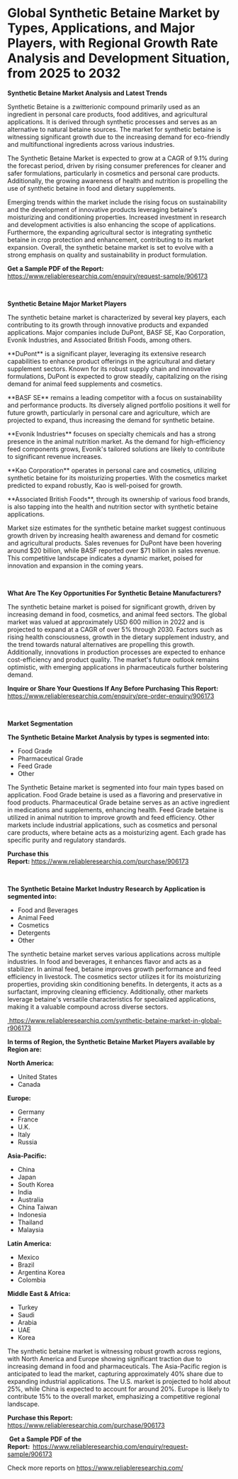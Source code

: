 <p><h1>Global Synthetic Betaine Market by Types, Applications, and Major Players, with Regional Growth Rate Analysis and Development Situation, from 2025 to 2032</h1></p><p><strong>Synthetic Betaine Market Analysis and Latest Trends</strong></p>
<p><p>Synthetic Betaine is a zwitterionic compound primarily used as an ingredient in personal care products, food additives, and agricultural applications. It is derived through synthetic processes and serves as an alternative to natural betaine sources. The market for synthetic betaine is witnessing significant growth due to the increasing demand for eco-friendly and multifunctional ingredients across various industries.</p><p>The Synthetic Betaine Market is expected to grow at a CAGR of 9.1% during the forecast period, driven by rising consumer preferences for cleaner and safer formulations, particularly in cosmetics and personal care products. Additionally, the growing awareness of health and nutrition is propelling the use of synthetic betaine in food and dietary supplements. </p><p>Emerging trends within the market include the rising focus on sustainability and the development of innovative products leveraging betaine's moisturizing and conditioning properties. Increased investment in research and development activities is also enhancing the scope of applications. Furthermore, the expanding agricultural sector is integrating synthetic betaine in crop protection and enhancement, contributing to its market expansion. Overall, the synthetic betaine market is set to evolve with a strong emphasis on quality and sustainability in product formulation.</p></p>
<p><strong>Get a Sample PDF of the Report:&nbsp;</strong> <a href="https://www.reliableresearchiq.com/enquiry/request-sample/906173?utm_campaign=3202&utm_medium=2&utm_source=Github&utm_content=ia&utm_term=21032025&utm_id=synthetic-betaine">https://www.reliableresearchiq.com/enquiry/request-sample/906173</a></p>
<p>&nbsp;</p>
<p><strong>Synthetic Betaine Major Market Players</strong></p>
<p><p>The synthetic betaine market is characterized by several key players, each contributing to its growth through innovative products and expanded applications. Major companies include DuPont, BASF SE, Kao Corporation, Evonik Industries, and Associated British Foods, among others.</p><p>**DuPont** is a significant player, leveraging its extensive research capabilities to enhance product offerings in the agricultural and dietary supplement sectors. Known for its robust supply chain and innovative formulations, DuPont is expected to grow steadily, capitalizing on the rising demand for animal feed supplements and cosmetics.</p><p>**BASF SE** remains a leading competitor with a focus on sustainability and performance products. Its diversely aligned portfolio positions it well for future growth, particularly in personal care and agriculture, which are projected to expand, thus increasing the demand for synthetic betaine.</p><p>**Evonik Industries** focuses on specialty chemicals and has a strong presence in the animal nutrition market. As the demand for high-efficiency feed components grows, Evonik's tailored solutions are likely to contribute to significant revenue increases.</p><p>**Kao Corporation** operates in personal care and cosmetics, utilizing synthetic betaine for its moisturizing properties. With the cosmetics market predicted to expand robustly, Kao is well-poised for growth.</p><p>**Associated British Foods**, through its ownership of various food brands, is also tapping into the health and nutrition sector with synthetic betaine applications.</p><p>Market size estimates for the synthetic betaine market suggest continuous growth driven by increasing health awareness and demand for cosmetic and agricultural products. Sales revenues for DuPont have been hovering around $20 billion, while BASF reported over $71 billion in sales revenue. This competitive landscape indicates a dynamic market, poised for innovation and expansion in the coming years.</p></p>
<p>&nbsp;</p>
<p><strong>What Are The Key Opportunities For Synthetic Betaine Manufacturers?</strong></p>
<p><p>The synthetic betaine market is poised for significant growth, driven by increasing demand in food, cosmetics, and animal feed sectors. The global market was valued at approximately USD 600 million in 2022 and is projected to expand at a CAGR of over 5% through 2030. Factors such as rising health consciousness, growth in the dietary supplement industry, and the trend towards natural alternatives are propelling this growth. Additionally, innovations in production processes are expected to enhance cost-efficiency and product quality. The market's future outlook remains optimistic, with emerging applications in pharmaceuticals further bolstering demand.</p></p>
<p><strong>Inquire or Share Your Questions If Any Before Purchasing This Report:</strong> <a href="https://www.reliableresearchiq.com/enquiry/pre-order-enquiry/906173?utm_campaign=3202&utm_medium=2&utm_source=Github&utm_content=ia&utm_term=21032025&utm_id=synthetic-betaine">https://www.reliableresearchiq.com/enquiry/pre-order-enquiry/906173</a></p>
<p>&nbsp;</p>
<p><strong>Market Segmentation</strong></p>
<p><strong>The Synthetic Betaine Market Analysis by types is segmented into:</strong></p>
<p><ul><li>Food Grade</li><li>Pharmaceutical Grade</li><li>Feed Grade</li><li>Other</li></ul></p>
<p><p>The Synthetic Betaine market is segmented into four main types based on application. Food Grade betaine is used as a flavoring and preservative in food products. Pharmaceutical Grade betaine serves as an active ingredient in medications and supplements, enhancing health. Feed Grade betaine is utilized in animal nutrition to improve growth and feed efficiency. Other markets include industrial applications, such as cosmetics and personal care products, where betaine acts as a moisturizing agent. Each grade has specific purity and regulatory standards.</p></p>
<p><strong>Purchase this Report:&nbsp;</strong><a href="https://www.reliableresearchiq.com/purchase/906173?utm_campaign=3202&utm_medium=2&utm_source=Github&utm_content=ia&utm_term=21032025&utm_id=synthetic-betaine">https://www.reliableresearchiq.com/purchase/906173</a></p>
<p>&nbsp;</p>
<p><strong>The Synthetic Betaine Market Industry Research by Application is segmented into:</strong></p>
<p><ul><li>Food and Beverages</li><li>Animal Feed</li><li>Cosmetics</li><li>Detergents</li><li>Other</li></ul></p>
<p><p>The synthetic betaine market serves various applications across multiple industries. In food and beverages, it enhances flavor and acts as a stabilizer. In animal feed, betaine improves growth performance and feed efficiency in livestock. The cosmetics sector utilizes it for its moisturizing properties, providing skin conditioning benefits. In detergents, it acts as a surfactant, improving cleaning efficiency. Additionally, other markets leverage betaine's versatile characteristics for specialized applications, making it a valuable compound across diverse sectors.</p></p>
<p><a href="https://www.reliableresearchiq.com/synthetic-betaine-market-in-global-r906173?utm_campaign=3202&utm_medium=2&utm_source=Github&utm_content=ia&utm_term=21032025&utm_id=synthetic-betaine">&nbsp;https://www.reliableresearchiq.com/synthetic-betaine-market-in-global-r906173</a></p>
<p><strong>In terms of Region, the Synthetic Betaine Market Players available by Region are:</strong></p>
<p>
    <p> <strong> North America: </strong>
        <ul>
            <li>United States</li>
            <li>Canada</li>
        </ul>
        </p> 
    <p> <strong> Europe: </strong>
        <ul>
            <li>Germany</li>
            <li>France</li>
            <li>U.K.</li>
            <li>Italy</li>
            <li>Russia</li>
        </ul>
        </p> 
    <p> <strong> Asia-Pacific: </strong>
        <ul>
            <li>China</li>
            <li>Japan</li>
            <li>South Korea</li>
            <li>India</li>
            <li>Australia</li>
            <li>China Taiwan</li>
            <li>Indonesia</li>
            <li>Thailand</li>
            <li>Malaysia</li>
        </ul>
        </p> 
    <p> <strong> Latin America: </strong>
        <ul>
            <li>Mexico</li>
            <li>Brazil</li>
            <li>Argentina Korea</li>
            <li>Colombia</li>
        </ul>
        </p> 
    <p> <strong> Middle East & Africa: </strong>
        <ul>
            <li>Turkey</li>
            <li>Saudi</li>
            <li>Arabia</li>
            <li>UAE</li>
            <li>Korea</li>
        </ul>
    </p>
    </p>
<p><p>The synthetic betaine market is witnessing robust growth across regions, with North America and Europe showing significant traction due to increasing demand in food and pharmaceuticals. The Asia-Pacific region is anticipated to lead the market, capturing approximately 40% share due to expanding industrial applications. The U.S. market is projected to hold about 25%, while China is expected to account for around 20%. Europe is likely to contribute 15% to the overall market, emphasizing a competitive regional landscape.</p></p>
<p><strong>Purchase this Report: </strong><a href="https://www.reliableresearchiq.com/purchase/906173?utm_campaign=3202&utm_medium=2&utm_source=Github&utm_content=ia&utm_term=21032025&utm_id=synthetic-betaine">https://www.reliableresearchiq.com/purchase/906173</a></p>
<p>&nbsp;<strong>Get a Sample PDF of the Report:&nbsp;&nbsp;</strong><a href="https://www.reliableresearchiq.com/enquiry/request-sample/906173?utm_campaign=3202&utm_medium=2&utm_source=Github&utm_content=ia&utm_term=21032025&utm_id=synthetic-betaine">https://www.reliableresearchiq.com/enquiry/request-sample/906173</a></p>
<p><strong></strong></p>
<p>Check more reports on <a href="https://www.reliableresearchiq.com/?utm_campaign=3202&utm_medium=2&utm_source=Github&utm_content=ia&utm_term=21032025&utm_id=synthetic-betaine">https://www.reliableresearchiq.com/</a></p>